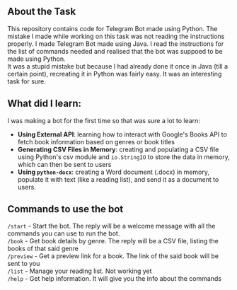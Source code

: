 ## About the Task
This repository contains code for Telegram Bot made using Python.
The mistake I made while working on this task was not reading the instructions properly. I made Telegram Bot made using Java. I read the instructions for the list of commands needed and realised that the bot was suppoed to be made using Python. <br>
It was a stupid mistake but because I had already done it once in Java (till a certain point), recreating it in Python was fairly easy. 
It was an interesting task for sure.

## What did I learn:
I was making a bot for the first time so that was sure a lot to learn:
- **Using External API**: learning how to interact with Google's Books API to fetch book information based on genres or book titles
- **Generating CSV Files in Memory**: creating and populating a CSV file using Python's csv module and `io.StringIO` to store the data in memory, which can then be sent to users
- **Using `python-docx`**: creating a Word document (.docx) in memory, populate it with text (like a reading list), and send it as a document to users.

## Commands to use the bot
`/start` - Start the bot. The reply will be a welcome message with all the commands you can use to run the bot. <br/>
`/book` - Get book details by genre. The reply will be a CSV file, listing the books of that said genre <br/>
`/preview` - Get a preview link for a book. The link of the said book will be sent to you <br/>
`/list` - Manage your reading list. Not working yet <br/> 
`/help` - Get help information. It will give you the info about the commands <br/>

